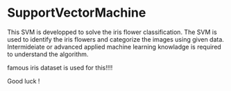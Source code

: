 # SupportVectorMachine

This SVM is developped to solve the iris flower classification. The SVM is used to identify the iris flowers and categorize the images using given data.
Intermideiate or advanced applied machine learning knowladge is required to understand the algorithm.

famous iris dataset is used for this!!!!

Good luck !
